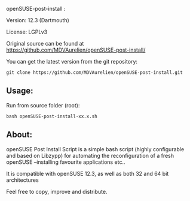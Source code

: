 openSUSE-post-install :

Version: 12.3 (Dartmouth)

License: LGPLv3

Original source can be found at https://github.com/MDVAurelien/openSUSE-post-install/

You can get the latest version from the git repository:

    git clone https://github.com/MDVAurelien/openSUSE-post-install.git

## Usage:

Run from source folder (root):

    bash openSUSE-post-install-xx.x.sh

## About:

openSUSE Post Install Script is a simple bash script (highly configurable and based on Libzypp) for automating the reconfiguration of a fresh openSUSE –installing favourite applications etc.. 

It is compatible with openSUSE 12.3, as well as both 32 and 64 bit architectures 

Feel free to copy, improve and distribute.
